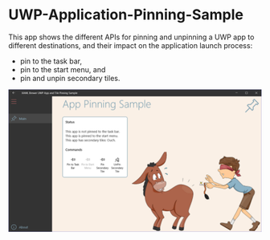 # UWP-Application-Pinning-Sample

This app shows the different APIs for pinning and unpinning a UWP app to different destinations, and their impact on the application launch process:
* pin to the task bar,
* pin to the start menu, and
* pin and unpin secondary tiles.

![Screenshot](Assets/ScreenShot.png?raw=true "Screenshot")
